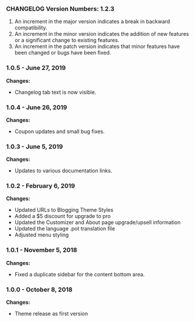 ###  CHANGELOG Version Numbers: 1.2.3

1. An increment in the major version indicates a break in backward compatibility.
2. An increment in the minor version indicates the addition of new features or a significant change to existing features.
3. An increment in the patch version indicates that minor features have been changed or bugs have been fixed.


### 1.0.5 - June 27, 2019

**Changes:** 

- Changelog tab text is now visible.


### 1.0.4 - June 26, 2019

**Changes:** 

- Coupon updates and small bug fixes.


### 1.0.3 - June 5, 2019

**Changes:** 

- Updates to various documentation links.


### 1.0.2 - February 6, 2019

**Changes:** 

- Updated URLs to Blogging Theme Styles
- Added a $5 discount for upgrade to pro
- Updated the Customizer and About page upgrade/upsell information
- Updated the language .pot translation file
- Adjusted menu styling

### 1.0.1 - November 5, 2018

**Changes:**

- Fixed a duplicate sidebar for the content bottom area.


### 1.0.0 - October 8, 2018

**Changes:** 

- Theme release as first version

